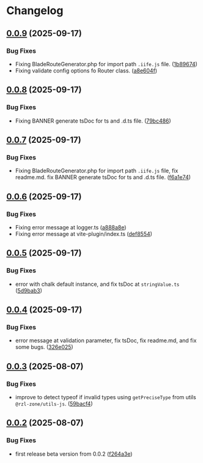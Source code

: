 # Changelog

## [0.0.9](https://github.com/rzl-zone/ziggy-route/compare/v0.0.8...v0.0.9) (2025-09-17)


### Bug Fixes

* Fixing BladeRouteGenerator.php for import path `.iife.js` file. ([1b89674](https://github.com/rzl-zone/ziggy-route/commit/1b89674d5a695d860b4f9356554bc908b0568f69))
* Fixing validate config options fo Router class. ([a8e604f](https://github.com/rzl-zone/ziggy-route/commit/a8e604f1b8e5a41d6a23dd65f8f635d73515dcc8))

## [0.0.8](https://github.com/rzl-zone/ziggy-route/compare/v0.0.7...v0.0.8) (2025-09-17)


### Bug Fixes

* Fixing BANNER generate tsDoc for ts and .d.ts file. ([79bc486](https://github.com/rzl-zone/ziggy-route/commit/79bc486b76c23f5cc1191a2569c56e1704b857fa))

## [0.0.7](https://github.com/rzl-zone/ziggy-route/compare/v0.0.6...v0.0.7) (2025-09-17)


### Bug Fixes

* Fixing BladeRouteGenerator.php for import path `.iife.js` file, fix readme.md. fix BANNER generate tsDoc for ts and .d.ts file. ([f6a1e74](https://github.com/rzl-zone/ziggy-route/commit/f6a1e74b82332e45b54a2387098b3a2312456c51))

## [0.0.6](https://github.com/rzl-zone/ziggy-route/compare/v0.0.5...v0.0.6) (2025-09-17)


### Bug Fixes

* Fixing error message at logger.ts ([a888a8e](https://github.com/rzl-zone/ziggy-route/commit/a888a8e101d42c55e85cb451ecbd2d3e433b6275))
* Fixing error message at vite-plugin/index.ts ([def8554](https://github.com/rzl-zone/ziggy-route/commit/def8554632ae8e06b1bb7e2ad4a1adb585731724))

## [0.0.5](https://github.com/rzl-zone/ziggy-route/compare/v0.0.4...v0.0.5) (2025-09-17)


### Bug Fixes

* error with chalk default instance, and fix tsDoc at `stringValue.ts` ([5d9bab3](https://github.com/rzl-zone/ziggy-route/commit/5d9bab3c464b6b21414c010febdb03a6fb84f3d3))

## [0.0.4](https://github.com/rzl-zone/ziggy-route/compare/v0.0.3...v0.0.4) (2025-09-17)


### Bug Fixes

* error message at validation parameter, fix tsDoc, fix readme.md, and fix some bugs. ([326e025](https://github.com/rzl-zone/ziggy-route/commit/326e025fd61eea8203c19d286ac81fb4cb3a10e0))

## [0.0.3](https://github.com/rzl-zone/ziggy-route/compare/v0.0.2...v0.0.3) (2025-08-07)


### Bug Fixes

* improve to detect typeof if invalid types using `getPreciseType` from utils `@rzl-zone/utils-js`. ([59bacf4](https://github.com/rzl-zone/ziggy-route/commit/59bacf4ee49e0f53b29f51e3245e9276fa0f61de))

## [0.0.2](https://github.com/rzl-zone/ziggy-route/compare/v0.0.1...v0.0.2) (2025-08-07)


### Bug Fixes

* first release beta version from 0.0.2 ([f264a3e](https://github.com/rzl-zone/ziggy-route/commit/f264a3e9c63abc610ba8f31fa6471c02783493a9))
